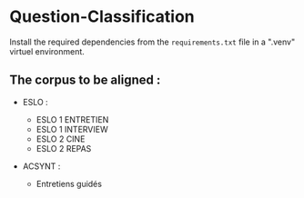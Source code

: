 # Question-Classification

Install the required dependencies from the ```requirements.txt``` file in a ".venv" virtuel environment. 

## The corpus to be aligned : 

* ESLO :
  * ESLO 1 ENTRETIEN
  * ESLO 1 INTERVIEW
  * ESLO 2 CINE
  * ESLO 2 REPAS
 
* ACSYNT : 
  * Entretiens guidés 